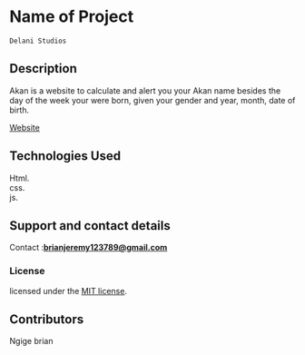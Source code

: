 # Name of Project

    Delani Studios 
  
## Description

 Akan is a website to calculate and alert you your Akan name besides the day of the week your were born, given your gender and year, month, date of birth. <br/>

 [Website](https://jeremiahngige.github.io/Akan/)

## Technologies Used

Html.<br/> css.<br/> js.

## Support and contact details

Contact :**brianjeremy123789@gmail.com**

### License

licensed under the [MIT license](LICENSE).

## Contributors

Ngige brian
